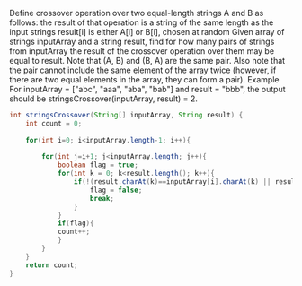 Define crossover operation over two equal-length strings A and B as follows:
the result of that operation is a string of the same length as the input strings
result[i] is either A[i] or B[i], chosen at random
Given array of strings inputArray and a string result, find for how many pairs of strings from inputArray the result of the crossover operation over them may be equal to result.
Note that (A, B) and (B, A) are the same pair. Also note that the pair cannot include the same element of the array twice (however, if there are two equal elements in the array, they can form a pair).
Example
For inputArray = ["abc", "aaa", "aba", "bab"] and result = "bbb", the output should be
stringsCrossover(inputArray, result) = 2.
```java
int stringsCrossover(String[] inputArray, String result) {
    int count = 0;
    
    for(int i=0; i<inputArray.length-1; i++){
        
        for(int j=i+1; j<inputArray.length; j++){ 
            boolean flag = true;
            for(int k = 0; k<result.length(); k++){
                if(!(result.charAt(k)==inputArray[i].charAt(k) || result.charAt(k)==inputArray[j].charAt(k))){
                    flag = false;
                    break;
                }             
            }   
            if(flag){
            count++;
            }
        }        
    }    
    return count;
}
```